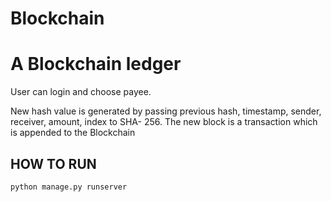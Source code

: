 # Blockchain
# A Blockchain ledger

User can login and choose payee.  

New hash value is generated by passing previous hash, timestamp, sender, receiver, amount, index to SHA-
256. The new block is a transaction which is appended to the Blockchain

## HOW TO RUN

```python
python manage.py runserver
```

